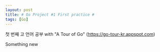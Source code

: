 ```yaml
---
layout: post
title: # Go Project #1 First practice #
tags: [Go]
---
```


첫 번째 고 언어 공부
with "A Tour of Go" (https://go-tour-kr.appspot.com)

Something new 

